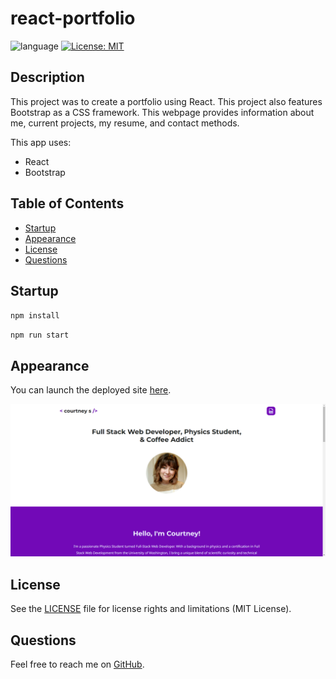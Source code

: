 # react-portfolio

![language](https://img.shields.io/github/languages/top/struelensc/react-portfolio?style=flat-square)
[![License: MIT](https://img.shields.io/badge/License-MIT-yellow.svg?style=flat-square&logo=appveyor)](https://opensource.org/licenses/MIT)

## Description

This project was to create a portfolio using React. This project also features Bootstrap as a CSS framework. This webpage provides information about me, current projects, my resume, and contact methods.

This app uses:

- React
- Bootstrap

## Table of Contents

- [Startup](#startup)
- [Appearance](#appearance)
- [License](#license)
- [Questions](#questions)

## Startup

`npm install`

`npm run start`

## Appearance

You can launch the deployed site [here](https://www.courtneystruelens.com/).

![screenshot of portfolio](./portfolio.png)

## License

See the [LICENSE](LICENSE.md) file for license rights and limitations (MIT License).

## Questions

Feel free to reach me on [GitHub](https://github.com/struelensc).
